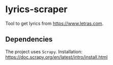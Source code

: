 # lyrics-scraper
Tool to get lyrics from https://www.letras.com.

## Dependencies
The project uses `Scrapy`. Installation: https://doc.scrapy.org/en/latest/intro/install.html
